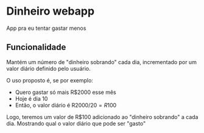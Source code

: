 # Dinheiro webapp

App pra eu tentar gastar menos

## Funcionalidade

Mantém um número de "dinheiro sobrando" cada dia, incrementado por um valor diário definido pelo usuário.

O uso proposto é, se por exemplo:

- Quero gastar só mais R$2000 esse mês
- Hoje é dia 10
- Então, o valor diário é R$2000 / 20 = R$100

Logo, teremos um valor de R$100 adicionado ao "dinheiro sobrando" a cada dia.
Mostrando qual o valor diário que pode ser "gasto" 